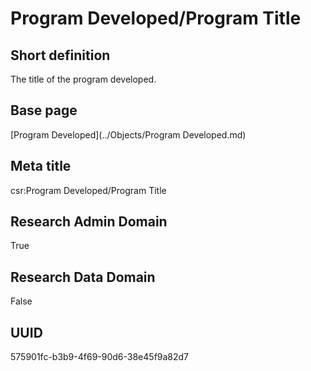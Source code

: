 # Program Developed/Program Title
## Short definition
The title of the program developed.
## Base page
[Program Developed](../Objects/Program Developed.md)
## Meta title
csr:Program Developed/Program Title
## Research Admin Domain
True
## Research Data Domain
False
## UUID
575901fc-b3b9-4f69-90d6-38e45f9a82d7
